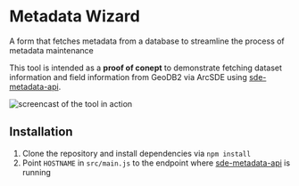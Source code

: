 # Metadata Wizard
A form that fetches metadata from a database to streamline the process of metadata maintenance

This tool is intended as a **proof of conept** to demonstrate fetching dataset information and
field information from GeoDB2 via ArcSDE using [sde-metadata-api](https://github.com/timwis/sde-metadata-api).

![screencast of the tool in action](http://i.imgur.com/QvAqett.gif)

## Installation
1. Clone the repository and install dependencies via `npm install`
2. Point `HOSTNAME` in `src/main.js` to the endpoint where [sde-metadata-api](https://github.com/timwis/sde-metadata-api) is running
